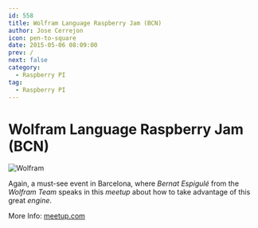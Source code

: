 ```yaml
---
id: 558
title: Wolfram Language Raspberry Jam (BCN)
author: Jose Cerrejon
icon: pen-to-square
date: 2015-05-06 08:09:00
prev: /
next: false
category:
  - Raspberry PI
tag:
  - Raspberry PI
---
```


# Wolfram Language Raspberry Jam (BCN)

![Wolfram](/images/2015/05/wolfram.jpg)

Again, a must-see event in Barcelona, where *Bernat Espigul&eacute;* from the *Wolfram Team* speaks in this *meetup* about how to take advantage of this great *engine*.

More Info: [meetup.com](http://www.meetup.com/WolframBCN/events/221446822/)